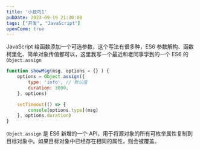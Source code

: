 ```yaml
---
title: '小技巧1'
pubDate: 2023-09-19 21:30:00
tags: ["开发", "JavaScript"]
openComm: true
---
```

JavaScript 给函数添加一个可选参数，这个写法有很多种，ES6 参数解构、函数柯里化、简单对象传值都可以，这里我写一个最近和老同事学到的一个 ES6 的 `Object.assign`

```javascript
function showMsg(msg, options = {} ) {
    options = Object.assign({
        type: 'info', // 默认值
        duration: 3000,
    }, options)

    setTimeout(() => {
        console[options.type](msg)
    }, options.duration)
}
```
`Object.assign` 是 ES6 新增的一个 API，用于将源对象的所有可枚举属性复制到目标对象中。如果目标对象中已经存在相同的属性，则会被覆盖。